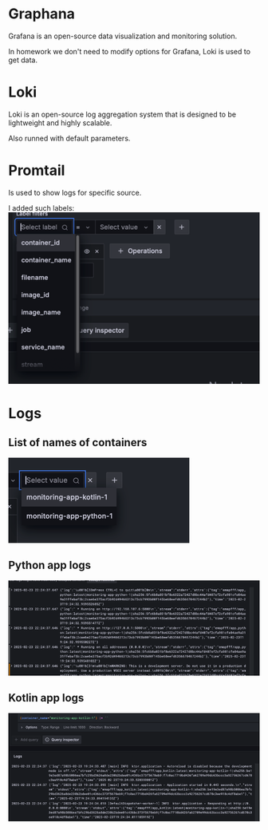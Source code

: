 # Graphana

Grafana is an open-source data visualization and monitoring solution.

In homework we don't need to modify options for Grafana, Loki is used to get data.

# Loki

Loki is an open-source log aggregation system that is designed to be lightweight and highly scalable.

Also runned with default parameters.

# Promtail

Is used to show logs for specific source.

I added such labels:
![Label list](images/labels.png)

# Logs

## List of names of containers

![Container list](images/names.png)

## Python app logs

![Python App Logs](images/python.png)

## Kotlin app logs

![Ktor App Logs](images/kotlin.png)
